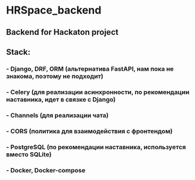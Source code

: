 # HRSpace_backend
## Backend for Hackaton project

## Stack:
### - Django, DRF, ORM (альтернатива FastAPI, нам пока не знакома, поэтому не подходит)
### - Celery (для реализации асинхронности, по рекомендации наставника, идет в связке с Django)
### - Channels (для реализации чата)
### - CORS (политика для взаимодействия с фронтендом)
### - PostgreSQL (по рекомендации наставника, используется вместо SQLite)
### - Docker, Docker-compose
